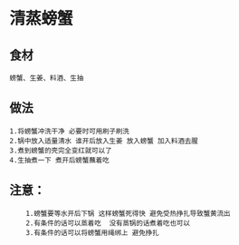 # 清蒸螃蟹

## 食材
```$xslt
螃蟹、生姜、料酒、生抽
```

## 做法
```$xslt
1.将螃蟹冲洗干净 必要时可用刷子刷洗
2.锅中放入适量清水 谁开后放入生姜 放入螃蟹 加入料酒去腥
3.煮到螃蟹的壳完全变红就可以了
4.生抽煮一下 煮开后螃蟹蘸着吃
```

## 注意：
```$xslt
    1.螃蟹要等水开后下锅 这样螃蟹死得快 避免受热挣扎导致蟹黄流出
    2.有条件的话可以蒸着吃  没有蒸锅的话煮着吃也可以
    3.有条件的话可以将螃蟹用绳绑上 避免挣扎
```
